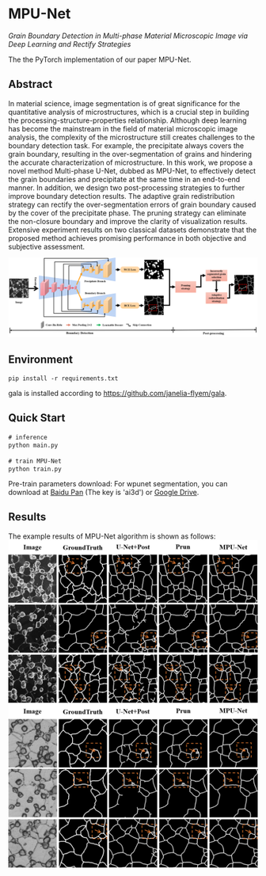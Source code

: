 # MPU-Net
_Grain Boundary Detection in Multi-phase Material Microscopic Image via Deep Learning and Rectify Strategies_

The the PyTorch implementation of our paper MPU-Net.

## Abstract
In material science, image segmentation is of great significance for the quantitative analysis of microstructures, which is a crucial step in building the processing-structure-properties relationship. Although deep learning has become the mainstream in the field of material microscopic image analysis, the complexity of the microstructure still creates challenges to the boundary detection task. For example, the precipitate always covers the grain boundary, resulting in the over-segmentation of grains and hindering the accurate characterization of microstructure. In this work, we propose a novel method Multi-phase U-Net, dubbed as MPU-Net, to effectively detect the grain boundaries and precipitate at the same time in an end-to-end manner. In addition, we design two post-processing strategies to further improve boundary detection results. The adaptive grain redistribution strategy can rectify the over-segmentation errors of grain boundary caused by the cover of the precipitate phase. The pruning strategy can eliminate the non-closure boundary and improve the clarity of visualization results. Extensive experiment results on two classical datasets demonstrate that the proposed method achieves promising performance in both objective and subjective assessment.

![alt text](/show/framwork.png "overview")

## Environment
```
pip install -r requirements.txt
```
gala is installed according to https://github.com/janelia-flyem/gala.

## Quick Start
```
# inference
python main.py

# train MPU-Net
python train.py
```
Pre-train parameters download:
For wpunet segmentation, you can download at [Baidu Pan](https://pan.baidu.com/s/1whXOvudL8j6LfoGE19dEqg) (The key is 'ai3d') or [Google Drive](https://drive.google.com/drive/folders/1Q4r6BJ0bmORdyFzne0ivF0o9MfhElaR7?usp=sharing).

## Results
The example results of MPU-Net algorithm is shown as follows:
![alt text](/show/result1.png "FESEM")
![alt text](/show/result2.png "OM")
